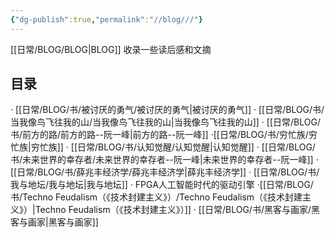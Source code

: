 ```yaml
---
{"dg-publish":true,"permalink":"//blog///"}
---
```



[[日常/BLOG/BLOG\|BLOG]]
收录一些读后感和文摘

## 目录

· [[日常/BLOG/书/被讨厌的勇气/被讨厌的勇气\|被讨厌的勇气]]
· [[日常/BLOG/书/当我像鸟飞往我的山/当我像鸟飞往我的山\|当我像鸟飞往我的山]]
· [[日常/BLOG/书/前方的路/前方的路--阮一峰\|前方的路--阮一峰]]
·[[日常/BLOG/书/穷忙族/穷忙族\|穷忙族]]
· [[日常/BLOG/书/认知觉醒/认知觉醒\|认知觉醒]]
· [[日常/BLOG/书/未来世界的幸存者/未来世界的幸存者--阮一峰\|未来世界的幸存者--阮一峰]]
· [[日常/BLOG/书/薛兆丰经济学/薛兆丰经济学\|薛兆丰经济学]]
· [[日常/BLOG/书/我与地坛/我与地坛\|我与地坛]]
· FPGA人工智能时代的驱动引擎
·[[日常/BLOG/书/Techno Feudalism（《技术封建主义》）/Techno Feudalism（《技术封建主义》）\|Techno Feudalism（《技术封建主义》）]]
· [[日常/BLOG/书/黑客与画家/黑客与画家\|黑客与画家]]



